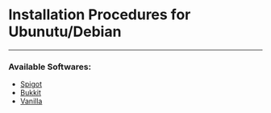 # Installation Procedures for Ubunutu/Debian
---

### Available Softwares:

* [Spigot](https://github.com/Viexsa/ElewonGSI/tree/main/game-servers/Minecraft/installations/Ubuntu/Spigot)
* [Bukkit](https://github.com/Viexsa/ElewonGSI/tree/main/game-servers/Minecraft/installations/Ubuntu/Bukkit)
* [Vanilla]()
